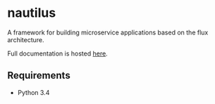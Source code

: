 # nautilus
A framework for building microservice applications based on the flux architecture.

Full documentation is hosted [here](http://alecaivazis.github.io/nautilus/).

## Requirements
* Python 3.4
